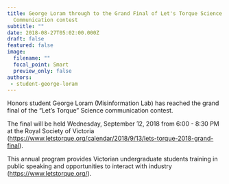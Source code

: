 ```yaml
---
title: George Loram through to the Grand Final of Let's Torque Science
  Communication contest
subtitle: ""
date: 2018-08-27T05:02:00.000Z
draft: false
featured: false
image:
  filename: ""
  focal_point: Smart
  preview_only: false
authors:
 - student-george-loram
---
```

Honors student George Loram (Misinformation Lab) has reached the grand final of the “Let’s Torque” Science communication contest. 

The final will be held Wednesday, September 12, 2018 from 6:00 - 8:30 PM at the Royal Society of Victoria (https://www.letstorque.org/calendar/2018/9/13/lets-torque-2018-grand-final).

This annual program provides Victorian undergraduate students training in public speaking and opportunities to interact with industry (https://www.letstorque.org/).
